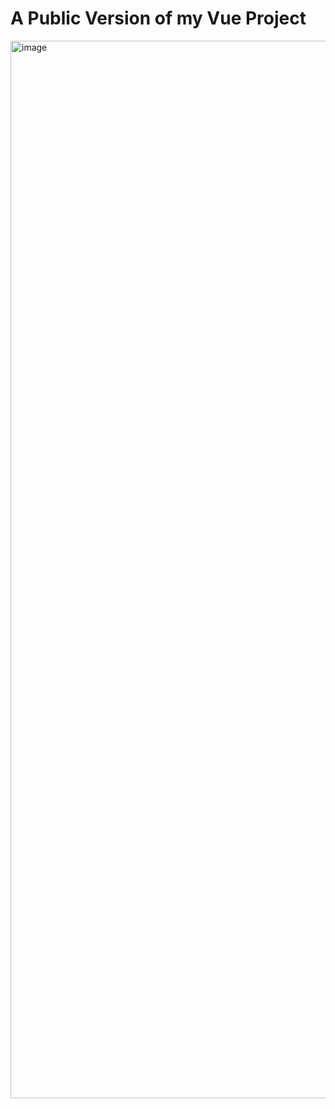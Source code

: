 # A Public Version of my Vue Project

<img width="1692" alt="image" src="https://github.com/healthyit/BrickLinkHelper/assets/5866853/ed9047f4-588e-481a-af73-515efbfbdc86">

